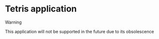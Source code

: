# Tetris application
> [!WARNING]
> This application will not be supported in the future due to its obsolescence
